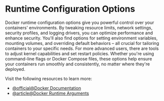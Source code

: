 # Runtime Configuration Options

Docker runtime configuration options give you powerful control over your containers' environments. By tweaking resource limits, network settings, security profiles, and logging drivers, you can optimize performance and enhance security. You'll also find options for setting environment variables, mounting volumes, and overriding default behaviors – all crucial for tailoring containers to your specific needs. For more advanced users, there are tools to adjust kernel capabilities and set restart policies. Whether you're using command-line flags or Docker Compose files, these options help ensure your containers run smoothly and consistently, no matter where they're deployed.

Visit the following resources to learn more:

- [@official@Docker Documentation](https://docs.docker.com/engine/reference/run/)
- [@article@Docker Runtime Arguments](https://galea.medium.com/docker-runtime-arguments-604593479f45)
